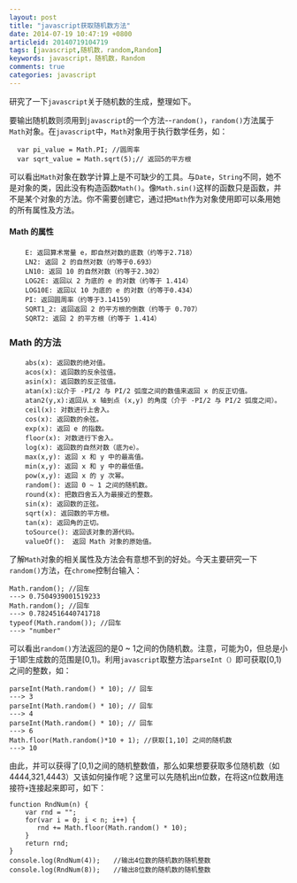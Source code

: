 ```yaml
---
layout: post
title: "javascript获取随机数方法"
date: 2014-07-19 10:47:19 +0800
articleid: 20140719104719
tags: [javascript,随机数，random,Random]
keywords: javascript，随机数，Random
comments: true
categories: javascript
---
```


研究了一下`javascript`关于随机数的生成，整理如下。

要输出随机数则须用到`javascript`的一个方法--`random()`，`random()`方法属于`Math`对象。在`javascript`中，`Math`对象用于执行数学任务，如：


```
  var pi_value = Math.PI; //圆周率     
  var sqrt_value = Math.sqrt(5);// 返回5的平方根
```

可以看出`Math`对象在数学计算上是不可缺少的工具。与`Date`，`String`不同，她不是对象的类，因此没有构造函数`Math()`。像`Math.sin()`这样的函数只是函数，并不是某个对象的方法。你不需要创建它，通过把`Math`作为对象使用即可以条用她的所有属性及方法。     

#### Math 的属性

```
	E: 返回算术常量 e，即自然对数的底数（约等于2.718）
	LN2: 返回 2 的自然对数（约等于0.693）
	LN10: 返回 10 的自然对数（约等于2.302）
	LOG2E: 返回以 2 为底的 e 的对数（约等于 1.414）
	LOG10E:	返回以 10 为底的 e 的对数（约等于0.434）
	PI: 返回圆周率（约等于3.14159）
	SQRT1_2: 返回返回 2 的平方根的倒数（约等于 0.707）
	SQRT2: 返回 2 的平方根（约等于 1.414）
```

### Math 的方法

```
    abs(x):	返回数的绝对值。
	acos(x): 返回数的反余弦值。
	asin(x): 返回数的反正弦值。
	atan(x):以介于 -PI/2 与 PI/2 弧度之间的数值来返回 x 的反正切值。
	atan2(y,x):返回从 x 轴到点 (x,y) 的角度（介于 -PI/2 与 PI/2 弧度之间）。
	ceil(x): 对数进行上舍入。
	cos(x): 返回数的余弦。
	exp(x):	返回 e 的指数。
	floor(x): 对数进行下舍入。
	log(x):	返回数的自然对数（底为e）。
	max(x,y): 返回 x 和 y 中的最高值。
	min(x,y): 返回 x 和 y 中的最低值。
	pow(x,y): 返回 x 的 y 次幂。
	random(): 返回 0 ~ 1 之间的随机数。
	round(x): 把数四舍五入为最接近的整数。
	sin(x):	返回数的正弦。
	sqrt(x): 返回数的平方根。
	tan(x):	返回角的正切。
	toSource():	返回该对象的源代码。
	valueOf():	返回 Math 对象的原始值。
```

了解`Math`对象的相关属性及方法会有意想不到的好处。今天主要研究一下`random()`方法，在`chrome`控制台输入：

    Math.random(); //回车
    ---> 0.7504939001519233
    Math.random(); //回车
    ---> 0.7824516440741718
    typeof(Math.random()); //回车
    ---> "number" 

可以看出`random()`方法返回的是0 ~ 1之间的伪随机数。注意，可能为0，但总是小于1即生成数的范围是[0,1)。利用`javascript`取整方法`parseInt（）`即可获取[0,1)之间的整数，如：

    parseInt(Math.random() * 10); // 回车
    ---> 3
    parseInt(Math.random() * 10); // 回车
    ---> 4
    parseInt(Math.random() * 10); // 回车
    ---> 6
    Math.floor(Math.random()*10 + 1); //获取[1,10] 之间的随机数
    ---> 10

由此，并可以获得了[0,1)之间的随机整数值，那么如果想要获取多位随机数（如4444,321,4443）又该如何操作呢？这里可以先随机出n位数，在将这n位数用连接符`+`连接起来即可，如下： 
   
    function RndNum(n) {
		var rnd = "";
		for(var i = 0; i < n; i++) {
           rnd += Math.floor(Math.random() * 10);
		}
		return rnd;
	}
	console.log(RndNum(4));　　//输出4位数的随机数的随机整数
    console.log(RndNum(8));　　//输出8位数的随机数的随机整数